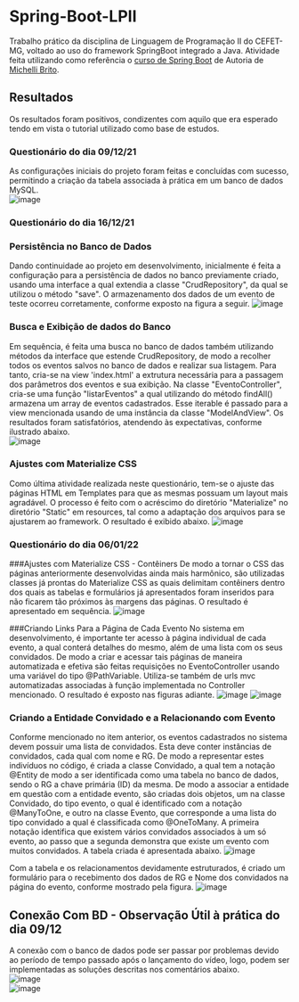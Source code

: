 # Spring-Boot-LPII
Trabalho prático da disciplina de Linguagem de Programação II do CEFET-MG, voltado ao uso do framework SpringBoot integrado a Java. 
Atividade feita utilizando como referência o [curso de Spring Boot](https://www.youtube.com/watch?v=OHn1jLHGptw&list=PL8iIphQOyG-DHLpEx1TPItqJamy08fs1D) de Autoria de [Michelli Brito](https://github.com/MichelliBrito).

## Resultados
Os resultados foram positivos, condizentes com aquilo que era esperado tendo em vista o tutorial utilizado como base de estudos. 
### Questionário do dia 09/12/21  
As configurações iniciais do projeto foram feitas e concluídas com sucesso, permitindo a criação da tabela associada à prática em um banco de dados MySQL.    
![image](https://user-images.githubusercontent.com/51242342/146487219-f267ecde-0628-4bc4-9546-e7ecafb0c31f.png)

### Questionário do dia 16/12/21  
### Persistência no Banco de Dados
Dando continuidade ao projeto em desenvolvimento, inicialmente é feita a configuração para a persistência de dados no banco previamente criado, usando uma interface a qual extendia a classe "CrudRepository", da qual se utilizou o método "save". O armazenamento dos dados de um evento de teste ocorreu corretamente, conforme exposto na figura a seguir. ![image](https://user-images.githubusercontent.com/51242342/148601137-bffee10f-0547-4ca0-975f-a6ee657d73e8.png)

### Busca e Exibição de dados do Banco  
Em sequência, é feita uma busca no banco de dados também utilizando métodos da interface que estende CrudRepository, de modo a recolher todos os eventos salvos no banco de dados e realizar sua listagem. Para tanto, cria-se na view 'index.html' a extrutura necessária para a passagem dos parâmetros dos eventos e sua exibição. Na classe "EventoController", cria-se uma função "listarEventos" a qual utilizando do método findAll() armazena um array de eventos cadastrados. Esse iterable é passado para a view mencionada usando de uma instância da classe "ModelAndView". Os resultados foram satisfatórios, atendendo às expectativas, conforme ilustrado abaixo.  
![image](https://user-images.githubusercontent.com/51242342/148605717-af862767-7b71-40e0-b57f-0cec9ae2ea8d.png)

### Ajustes com Materialize CSS
Como última atividade realizada neste questionário, tem-se o ajuste das páginas HTML em Templates para que as mesmas possuam um layout mais agradável. O processo é feito com o acréscimo do diretório "Materialize" no diretório "Static" em resources, tal como a adaptação dos arquivos para se ajustarem ao framework. O resultado é exibido abaixo. 
![image](https://user-images.githubusercontent.com/51242342/148611174-5bc4c475-9480-4f74-b709-5434e0b6277c.png)

### Questionário do dia 06/01/22
###Ajustes com Materialize CSS - Contêiners
De modo a tornar o CSS das páginas anteriormente desenvolvidas ainda mais harmônico, são utilizadas classes já prontas do Materialize CSS as quais delimitam contêiners dentro dos quais as tabelas e formulários já apresentados foram inseridos para não ficarem tão próximos às margens das páginas. O resultado é apresentado em sequência. 
![image](https://user-images.githubusercontent.com/51242342/150659934-7253d302-06bf-4bd5-ae7f-1e060e512e7e.png)

###Criando Links Para a Página de Cada Evento
No sistema em desenvolvimento, é importante ter acesso à página individual de cada evento, a qual conterá detalhes do mesmo, além de uma lista com os seus convidados. De modo a criar e acessar tais páginas de maneira automatizada e efetiva são feitas requisições no EventoController usando uma variável do tipo @PathVariable. Utiliza-se também de urls mvc automatizadas associadas à função implementada no Controller mencionado. O resultado é exposto nas figuras adiante. 
![image](https://user-images.githubusercontent.com/51242342/150660003-8fbb1b51-9fab-4ced-af07-2f7301964953.png)
![image](https://user-images.githubusercontent.com/51242342/150660011-31ce5cc1-8d3c-41fb-9e38-2b0649b0591d.png)

### Criando a Entidade Convidado e a Relacionando com Evento
Conforme mencionado no item anterior, os eventos cadastrados no sistema devem possuir uma lista de convidados. Esta deve conter instâncias de convidados, cada qual com nome e RG. De modo a representar estes indivíduos no código, é criada a classe Convidado, a qual tem a notação @Entity de modo a ser identificada como uma tabela no banco de dados, sendo o RG a chave primária (ID) da mesma. De modo a associar a entidade em questão com a entidade evento, são criadas dois objetos, um na classe Convidado, do tipo evento, o qual é identificado com a notação @ManyToOne, e outro na classe Evento, que corresponde a uma lista do tipo convidado a qual é classificada como @OneToMany. A primeira notação identifica que existem vários convidados associados à um só evento, ao passo que a segunda demonstra que existe um evento com muitos convidados. A tabela criada é apresentada abaixo.
![image](https://user-images.githubusercontent.com/51242342/150660152-36bc061d-e048-4948-9d2b-1d3d01320611.png)

Com a tabela e os relacionamentos devidamente estruturados, é criado um formulário para o recebimento dos dados de RG e Nome dos convidados na página do evento, conforme mostrado pela figura. 
![image](https://user-images.githubusercontent.com/51242342/150660144-5732746a-570e-47bc-83dc-3ccd2622793d.png)


## Conexão Com BD - Observação Útil à prática do dia 09/12
A conexão com o banco de dados pode ser passar por problemas devido ao período de tempo passado após o lançamento do vídeo, logo, podem ser implementadas as soluções descritas nos comentários abaixo.  
![image](https://user-images.githubusercontent.com/51242342/146487290-320f8064-62d1-4713-8199-617ec1923a27.png)  
![image](https://user-images.githubusercontent.com/51242342/146487391-0fb00692-356d-47b6-8470-a0a3bd002e1c.png)  
